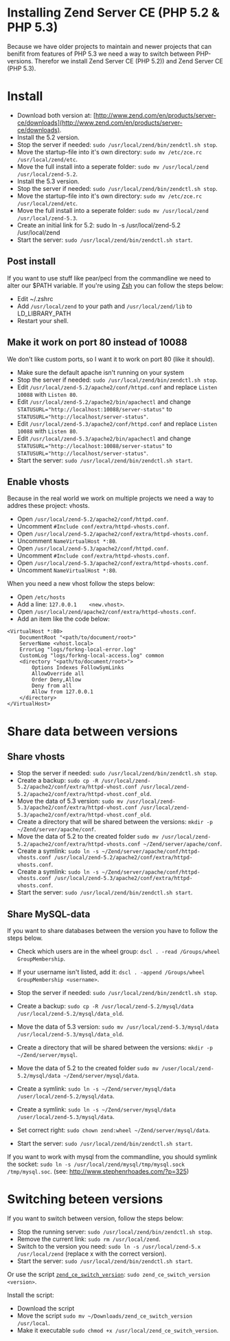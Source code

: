 # Installing Zend Server CE (PHP 5.2 & PHP 5.3)

Because we have older projects to maintain and newer projects that can benifit from features of PHP 5.3 we need a way to switch between PHP-versions. Therefor
we install Zend Server CE (PHP 5.2)) and Zend Server CE (PHP 5.3).

# Install

* Download both version at: [http://www.zend.com/en/products/server-ce/downloads](http://www.zend.com/en/products/server-ce/downloads).
* Install the 5.2 version.
* Stop the server if needed: `sudo /usr/local/zend/bin/zendctl.sh stop`.
* Move the startup-file into it's own directory: `sudo mv /etc/zce.rc /usr/local/zend/etc`.
* Move the full install into a seperate folder: `sudo mv /usr/local/zend /usr/local/zend-5.2`.
* Install the 5.3 version.
* Stop the server if needed: `sudo /usr/local/zend/bin/zendctl.sh stop`.
* Move the startup-file into it's own directory: `sudo mv /etc/zce.rc /usr/local/zend/etc`.
* Move the full install into a seperate folder: `sudo mv /usr/local/zend /usr/local/zend-5.3`.
* Create an initial link for 5.2: sudo ln -s /usr/local/zend-5.2 /usr/local/zend
* Start the server: `sudo /usr/local/zend/bin/zendctl.sh start`.

## Post install

If you want to use stuff like pear/pecl from the commandline we need to alter our $PATH variable. If you're using [Zsh](http://www.zsh.org/) you can follow the steps below:

* Edit ~/.zshrc
* Add `/usr/local/zend` to your path and `/usr/local/zend/lib` to LD_LIBRARY_PATH
* Restart your shell.

## Make it work on port 80 instead of 10088

We don't like custom ports, so I want it to work on port 80 (like it should).

* Make sure the default apache isn't running on your system
* Stop the server if needed: `sudo /usr/local/zend/bin/zendctl.sh stop`.
* Edit `/usr/local/zend-5.2/apache2/conf/httpd.conf` and replace `Listen 10088` with `Listen 80`.
* Edit `/usr/local/zend-5.2/apache2/bin/apachectl` and change `STATUSURL="http://localhost:10088/server-status"` to `STATUSURL="http://localhost/server-status"`.
* Edit `/usr/local/zend-5.3/apache2/conf/httpd.conf` and replace `Listen 10088` with `Listen 80`.
* Edit `/usr/local/zend-5.3/apache2/bin/apachectl` and change `STATUSURL="http://localhost:10088/server-status"` to `STATUSURL="http://localhost/server-status"`.
* Start the server: `sudo /usr/local/zend/bin/zendctl.sh start`.

## Enable vhosts

Because in the real world we work on multiple projects we need a way to addres these project: vhosts.

* Open `/usr/local/zend-5.2/apache2/conf/httpd.conf`.
* Uncomment `#Include conf/extra/httpd-vhosts.conf`.
* Open `/usr/local/zend-5.2/apache2/conf/extra/httpd-vhosts.conf`.
* Uncomment `NameVirtualHost *:80`.
* Open `/usr/local/zend-5.3/apache2/conf/httpd.conf`.
* Uncomment `#Include conf/extra/httpd-vhosts.conf`.
* Open `/usr/local/zend-5.3/apache2/conf/extra/httpd-vhosts.conf`.
* Uncomment `NameVirtualHost *:80`.

When you need a new vhost follow the steps below:

* Open `/etc/hosts`
* Add a line: `127.0.0.1    <new.vhost>`.
* Open `/usr/local/zend/apache2/conf/extra/httpd-vhosts.conf`.
* Add an item like the code below:

````
<VirtualHost *:80>
	DocumentRoot "<path/to/document/root>"
	ServerName <vhost.local>
	ErrorLog "logs/forkng-local-error.log"
	CustomLog "logs/forkng-local-access.log" common
	<directory "<path/to/document/root>">
		Options Indexes FollowSymLinks
		AllowOverride all
		Order Deny,Allow
		Deny from all
		Allow from 127.0.0.1
	</directory>
</VirtualHost>
````

# Share data between versions

## Share vhosts

* Stop the server if needed: `sudo /usr/local/zend/bin/zendctl.sh stop`.
* Create a backup: `sudo cp -R /usr/local/zend-5.2/apache2/conf/extra/httpd-vhost.conf /usr/local/zend-5.2/apache2/conf/extra/httpd-vhost.conf_old`.
* Move the data of 5.3 version: `sudo mv /usr/local/zend-5.3/apache2/conf/extra/httpd-vhost.conf /usr/local/zend-5.3/apache2/conf/extra/httpd-vhost.conf_old`.
* Create a directory that will be shared between the versions: `mkdir -p ~/Zend/server/apache/conf`.
* Move the data of 5.2 to the created folder `sudo mv /usr/local/zend-5.2/apache2/conf/extra/httpd-vhosts.conf ~/Zend/server/apache/conf`.
* Create a symlink: `sudo ln -s ~/Zend/server/apache/conf/httpd-vhosts.conf /usr/local/zend-5.2/apache2/conf/extra/httpd-vhosts.conf`.
* Create a symlink: `sudo ln -s ~/Zend/server/apache/conf/httpd-vhosts.conf /usr/local/zend-5.3/apache2/conf/extra/httpd-vhosts.conf`.
* Start the server: `sudo /usr/local/zend/bin/zendctl.sh start`.

## Share MySQL-data

If you want to share databases between the version you have to follow the steps below.

* Check which users are in the wheel group: `dscl . -read /Groups/wheel GroupMembership`.
* If your username isn't listed, add it: `dscl . -append /Groups/wheel GroupMembership <username>`.

* Stop the server if needed: `sudo /usr/local/zend/bin/zendctl.sh stop`.
* Create a backup: `sudo cp -R /usr/local/zend-5.2/mysql/data /usr/local/zend-5.2/mysql/data_old`.
* Move the data of 5.3 version: `sudo mv /usr/local/zend-5.3/mysql/data /usr/local/zend-5.3/mysql/data_old`.
* Create a directory that will be shared between the versions: `mkdir -p ~/Zend/server/mysql`.
* Move the data of 5.2 to the created folder `sudo mv /user/local/zend-5.2/mysql/data ~/Zend/server/mysql/data`.
* Create a symlink: `sudo ln -s ~/Zend/server/mysql/data /user/local/zend-5.2/mysql/data`.
* Create a symlink: `sudo ln -s ~/Zend/server/mysql/data /user/local/zend-5.3/mysql/data`.
* Set correct right: `sudo chown zend:wheel ~/Zend/server/mysql/data`.
* Start the server: `sudo /usr/local/zend/bin/zendctl.sh start`.

If you want to work with mysql from the commandline, you should symlink the socket: `sudo ln -s /usr/local/zend/mysql/tmp/mysql.sock /tmp/mysql.soc`. (see: http://www.stephenrhoades.com/?p=325)


# Switching beteen versions

If you want to switch between version, follow the steps below:

* Stop the running server: `sudo /usr/local/zend/bin/zendctl.sh stop`.
* Remove the current link: `sudo rm /usr/local/zend`.
* Switch to the version you need: `sudo ln -s /usr/local/zend-5.x /usr/local/zend` (replace x with the correct version).
* Start the server: `sudo /usr/local/zend/bin/zendctl.sh start`.

Or use the script [`zend_ce_switch_version`](https://github.com/sumocoders/snippets/blob/master/development/setting_up_dev_environment/zend_ce_switch_version): `sudo zend_ce_switch_version <version>`.

Install the script:

* Download the script
* Move the script `sudo mv ~/Downloads/zend_ce_switch_version /usr/local`.
* Make it executable `sudo chmod +x /usr/local/zend_ce_switch_version`.

